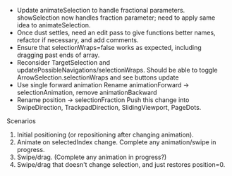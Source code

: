 * Update animateSelection to handle fractional parameters.
  showSelection now handles fraction parameter; need to apply same idea to
  animateSelection.
* Once dust settles, need an edit pass to give functions better names, refactor
  if necessary, and add comments.
* Ensure that selectionWraps=false works as expected, including dragging past
  ends of array.
* Reconsider TargetSelection and updatePossibleNavigations/selectionWraps.
  Should be able to toggle ArrowSelection.selectionWraps and see buttons update
* Use single forward animation
  Rename animationForward -> selectionAnimation, remove animationBackward
* Rename position -> selectionFraction
  Push this change into SwipeDirection, TrackpadDirection, SlidingViewport,
  PageDots.


Scenarios
1. Initial positioning (or repositioning after changing animation).
2. Animate on selectedIndex change. Complete any animation/swipe in progress.
3. Swipe/drag. (Complete any animation in progress?)
4. Swipe/drag that doesn't change selection, and just restores position=0.
